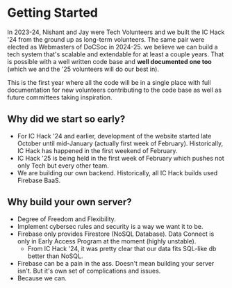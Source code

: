 # Getting Started

In 2023-24, Nishant and Jay were Tech Volunteers and we built the IC Hack '24 from the ground up as long-term volunteers. The same pair were elected as Webmasters of DoCSoc in 2024-25. we believe we can build a tech system that's scalable and extendable for at least a couple years. That is possible with a well written code base and **well documented one too** (which we and the '25 volunteers will do our best in).

This is the first year where all the code will be in a single place with full documentation for new volunteers contributing to the code base as well as future committees taking inspiration.

## Why did we start so early?

- For IC Hack '24 and earlier, development of the website started late October until mid-January (actually first week of February). Historically, IC Hack has happened in the first weekend of February.
- IC Hack '25 is being held in the first week of February which pushes not only Tech but every other team.
- We are building our own backend. Historically, all IC Hack builds used Firebase BaaS.

## Why build your own server?

- Degree of Freedom and Flexibility.
- Implement cybersec rules and security is a way we want it to be.
- Firebase only provides Firestore (NoSQL Database). Data Connect is only in Early Access Program at the moment (highly unstable).
  - From IC Hack '24, it was pretty clear that our data fits SQL-like db better than NoSQL.
- Firebase can be a pain in the ass. Doesn't mean building your server isn't. But it's own set of complications and issues.
- Because we can.